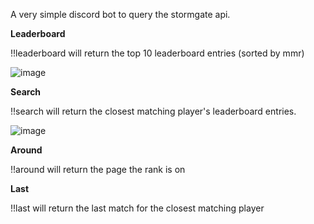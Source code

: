 A very simple discord bot to query the stormgate api.

**Leaderboard**

!!leaderboard will return the top 10 leaderboard entries (sorted by mmr)

![image](https://github.com/joshleblanc/stormgate-world-discord/assets/1729810/6684dcf3-c3d6-4659-bdeb-f994668762e7)


**Search**

!!search <query> will return the closest matching player's leaderboard entries.

![image](https://github.com/joshleblanc/stormgate-world-discord/assets/1729810/f316a51b-cc56-4e20-aaac-88b6259ce645)

**Around**

!!around <rank> will return the page the rank is on

**Last**

!!last <query> will return the last match for the closest matching player